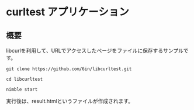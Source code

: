 # curltest アプリケーション

## 概要

libcurlを利用して、URLでアクセスしたページをファイルに保存するサンプルです。

```
git clone https://github.com/6in/libcurltest.git

cd libcurltest

nimble start

```

実行後は、result.htmlというファイルが作成されます。
